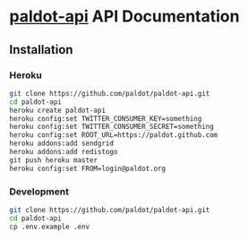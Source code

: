# [paldot-api](https://paldot.github.com) API Documentation

## Installation

### Heroku

```bash
git clone https://github.com/paldot/paldot-api.git
cd paldot-api
heroku create paldot-api
heroku config:set TWITTER_CONSUMER_KEY=something
heroku config:set TWITTER_CONSUMER_SECRET=something
heroku config:set ROOT_URL=https://paldot.github.com
heroku addons:add sendgrid
heroku addons:add redistogo
git push heroku master
heroku config:set FROM=login@paldot.org
```

### Development

```bash
git clone https://github.com/paldot/paldot-api.git
cd paldot-api
cp .env.example .env
```



